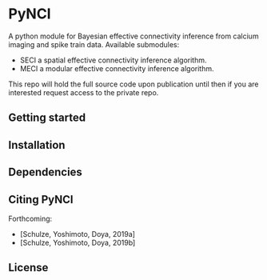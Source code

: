 # PyNCI
A python module for Bayesian effective connectivity inference from calcium imaging and spike train data.
Available submodules:

- SECI a spatial effective connectivity inference algorithm.
- MECI a modular effective connectivity inference algorithm. 

This repo will hold the full source code upon publication until then if you are interested request access to the private repo.

## Getting started

## Installation

## Dependencies

## Citing PyNCI
Forthcoming:
- \[Schulze, Yoshimoto, Doya, 2019a\]
- \[Schulze, Yoshimoto, Doya, 2019b\]

## License
